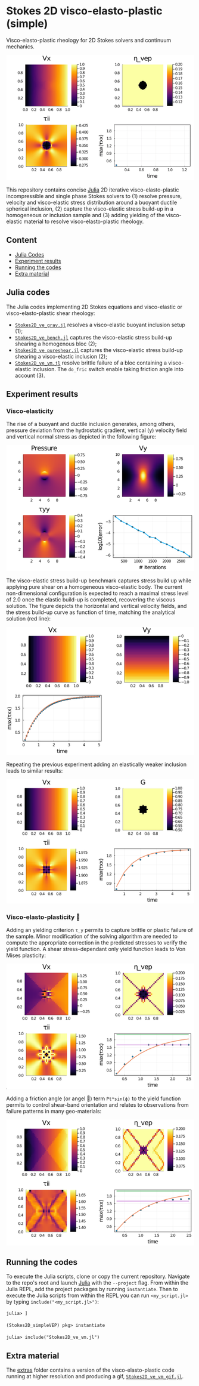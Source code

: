 # Stokes 2D visco-elasto-plastic (simple)
Visco-elasto-plastic rheology for 2D Stokes solvers and continuum mechanics.

![](extras/Stokes2D_vep_vm.gif)

This repository contains concise [Julia] 2D iterative visco-elasto-plastic incompressible and single phase Stokes solvers to (1) resolve pressure, velocity and visco-elastic stress distribution around a buoyant ductile spherical inclusion, (2) capture the visco-elastic stress build-up in a homogeneous or inclusion sample and (3) adding yielding of the visco-elastic material to resolve visco-elasto-plastic rheology.

## Content
* [Julia Codes](#julia-codes)
* [Experiment results](#experiment-results)
* [Running the codes](#running-the-codes)
* [Extra material](#extra-material)

## Julia codes
The Julia codes implementing 2D Stokes equations and visco-elastic or visco-elasto-plastic shear rheology:
- [`Stokes2D_ve_grav.jl`](Stokes2D_ve_grav.jl) resolves a visco-elastic buoyant inclusion setup (1);
- [`Stokes2D_ve_bench.jl`](Stokes2D_ve_bench.jl) captures the visco-elastic stress build-up shearing a homogenous bloc (2);
- [`Stokes2D_ve_pureshear.jl`](Stokes2D_ve_pureshear.jl) captures the visco-elastic stress build-up shearing a visco-elastic inclusion (2);
- [`Stokes2D_ve_vm.jl`](Stokes2D_ve_vm.jl) resolve brittle failure of a bloc containing a visco-elastic inclusion. The `do_fric` switch enable taking friction angle into account (3).

## Experiment results

### Visco-elasticity
The rise of a buoyant and ductile inclusion generates, among others, pressure deviation from the hydrostatic gradient, vertical (y) velocity field and vertical normal stress as depicted in the following figure:

![](docs/output_ve_grav.png)

The visco-elastic stress build-up benchmark captures stress build up while applying pure shear on a homogeneous visco-elastic body. The current non-dimensional configuration is expected to reach a maximal stress level of 2.0 once the elastic build-up is completed, recovering the viscous solution. The figure depicts the horizontal and vertical velocity fields, and the stress build-up curve as function of time, matching the analytical solution (red line):

![](docs/output_ve_bench.png)

Repeating the previous experiment adding an elastically weaker inclusion leads to similar results:

![](docs/output_ve_pureshear.png)

### Visco-elasto-plasticity 🎉
Adding an yielding criterion `τ_y` permits to capture brittle or plastic failure of the sample. Minor modification of the solving algorithm are needed to compute the appropriate correction in the predicted stresses to verify the yield function. A shear stress-dependant only yield function leads to Von Mises plasticity:

![](docs/output_ve_vm.png)

Adding a friction angle (or angel 👼) term `Pt*sin(ϕ)` to the yield function permits to control shear-band orientation and relates to observations from failure patterns in many geo-materials:

![](docs/output_ve_vm_phi.png)


## Running the codes
To execute the Julia scripts, clone or copy the current repository. Navigate to the repo's root and launch [Julia] with the `--project` flag. From within the Julia REPL, add the project packages by running `instantiate`. Then to execute the Julia scripts from within the REPL you can run `<my_script.jl>` by typing `include("<my_script.jl>")`:
```julia-repl
julia> ]

(Stokes2D_simpleVEP) pkg> instantiate

julia> include("Stokes2D_ve_vm.jl")

```

## Extra material
The [extras](extras/) folder contains a version of the visco-elasto-plastic code running at higher resolution and producing a gif, [`Stokes2D_ve_vm_gif.jl`](Stokes2D_ve_vm_gif.jl).


[Julia]: https://julialang.org
